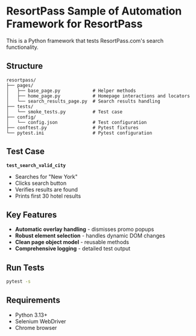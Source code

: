 # ResortPass Sample of Automation Framework for ResortPass

This is a Python framework that tests ResortPass.com's search functionality.

## Structure

```
resortpass/
├── pages/
│   ├── base_page.py            # Helper methods
│   ├── home_page.py            # Homepage interactions and locators
│   └── search_results_page.py  # Search results handling
├── tests/
│   └── smoke_tests.py          # Test case
├── config/
│   └── config.json             # Test configuration
├── conftest.py                 # Pytest fixtures
└── pytest.ini                  # Pytest configuration
```

## Test Case

**`test_search_valid_city`**

- Searches for "New York"
- Clicks search button
- Verifies results are found
- Prints first 30 hotel results

## Key Features

- **Automatic overlay handling** - dismisses promo popups
- **Robust element selection** - handles dynamic DOM changes
- **Clean page object model** - reusable methods
- **Comprehensive logging** - detailed test output

## Run Tests

```bash
pytest -s
```

## Requirements

- Python 3.13+
- Selenium WebDriver
- Chrome browser
